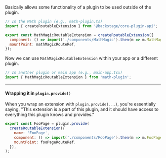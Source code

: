 Basically allows some functionality of a plugin to be used outside of the plugin.

```js
// In the Math plugin (e.g., math-plugin.ts)
import { createRoutableExtension } from '@backstage/core-plugin-api';

export const MathMagicRoutableExtension = createRoutableExtension({
  component: () => import('./components/MathMagic').then(m => m.MathMagic),
  mountPoint: mathMagicRouteRef,
});
```

Now we can use `MathMagicRoutableExtension` within your app or a different plugin.

```js
// In another plugin or main app (e.g., main-app.tsx)
import { MathMagicRoutableExtension } from 'math-plugin';
```

---
#### Wrapping it in `plugin.provide()`

When you wrap an extension with `plugin.provide(...)`, you're essentially saying, "This extension is a part of this plugin, and it should have access to everything this plugin knows and provides."

```js
export const FooPage = plugin.provide(
  createRoutableExtension({
    name: 'FooPage',
    component: () => import('./components/FooPage').then(m => m.FooPage),
    mountPoint: fooPageRouteRef,
  }),
);
```